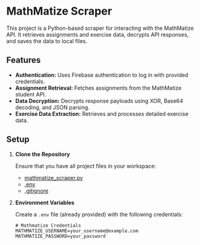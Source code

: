 # MathMatize Scraper

This project is a Python-based scraper for interacting with the MathMatize API. It retrieves assignments and exercise data, decrypts API responses, and saves the data to local files.

## Features

- **Authentication:** Uses Firebase authentication to log in with provided credentials.
- **Assignment Retrieval:** Fetches assignments from the MathMatize student API.
- **Data Decryption:** Decrypts response payloads using XOR, Base64 decoding, and JSON parsing.
- **Exercise Data Extraction:** Retrieves and processes detailed exercise data.

## Setup

1. **Clone the Repository**

   Ensure that you have all project files in your workspace:
   - [mathmatize_scraper.py](mathmatize_scraper.py)
   - [.env](.env)
   - [.gitignore](.gitignore)

2. **Environment Variables**

   Create a `.env` file (already provided) with the following credentials:

   ```properties
   # Mathmatize Credentials
   MATHMATIZE_USERNAME=your_username@example.com
   MATHMATIZE_PASSWORD=your_password